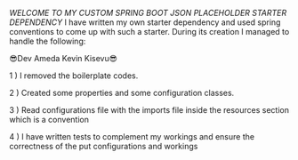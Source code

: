 *WELCOME TO MY CUSTOM SPRING BOOT JSON PLACEHOLDER STARTER DEPENDENCY*
I have written my own starter dependency and used spring conventions to come up with such a starter.
During its creation I managed to handle the following:


😎Dev Ameda Kevin Kisevu😎

 1 ) I removed the boilerplate codes.

 2 ) Created some properties and some configuration classes.

 3 ) Read configurations file with the imports file inside the resources section which is a convention

 4 ) I have written tests to complement my workings and ensure the correctness of the put configurations and workings

